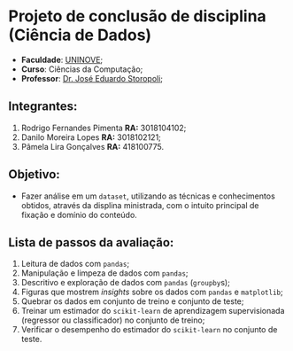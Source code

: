 # Projeto de conclusão de disciplina (Ciência de Dados)

- **Faculdade**: [UNINOVE](https://www.uninove.br);
- **Curso**: Ciências da Computação;
- **Professor**: [Dr. José Eduardo Storopoli](https://storopoli.io);

## Integrantes:

1. Rodrigo Fernandes Pimenta **RA:** 3018104102;
2. Danilo Moreira Lopes **RA:** 3018102121;
3. Pâmela Lira Gonçalves **RA:** 418100775.

## Objetivo:

- Fazer análise em um `dataset`, utilizando as técnicas e conhecimentos obtidos, através da displina ministrada, com o  intuito principal de fixação e domínio do conteúdo.

## Lista de passos da avaliação:

1. Leitura de dados com `pandas`;
2. Manipulação e limpeza de dados com `pandas`;
3. Descritivo e exploração de dados com `pandas` (`groupby`s);
4. Figuras que mostrem *insights* sobre os dados com `pandas` e `matplotlib`;
5. Quebrar os dados em conjunto de treino e conjunto de teste;
6. Treinar um estimador do `scikit-learn` de aprendizagem supervisionada (regressor ou classificador) no conjunto de treino;
7. Verificar o desempenho do estimador do `scikit-learn` no conjunto de teste.